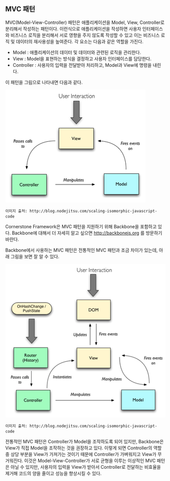 <!--
layout: 'post'
section: 'Cornerstone Framework'
title: 'MVC 패턴'
outline: 'MVC 패턴'
date: '2012-11-16'
tagstr: 'application'
subsection: ‘본문’
order: ‘[2, 1, 4]’
-->

MVC 패턴
-------
MVC(Model-View-Controller) 패턴은 애플리케이션을 Model, View, Controller로 분리해서 작성하는 패턴이다. 이런식으로 애플리케이션을 작성하면 사용자 인터페이스와 비즈니스 로직을 분리해서 서로 영향을 주지 않도록 작성할 수 있고 이는 비즈니스 로직 및 데이터의 재사용성을 높여준다. 각 요소는 다음과 같은 역할을 가진다.

- Model : 애플리케이션의 데이터 및 데이터와 관련된 로직을 관리한다.
- View : Model을 표현하는 방식을 결정하고 사용자 인터페이스를 담당한다.
- Controller : 사용자의 입력을 전달받아 처리하고, Model과 View에 명령을 내린다.

이 패턴을 그림으로 나타내면 다음과 같다.

![](images/mvc.png?raw=true)

`이미지 출처: http://blog.nodejitsu.com/scaling-isomorphic-javascript-code`

Cornerstone Framework은 MVC 패턴을 지원하기 위해 Backbone을 포함하고 있다. Backbone에 대해서 더 자세히 알고 싶으면 http://backbonejs.org 를 방문하기 바란다.

Backbone에서 사용하는 MVC 패턴은 전통적인 MVC 패턴과 조금 차이가 있는데, 아래 그림을 보면 잘 알 수 있다.

![](images/backbone-mvc.png?raw=true)

`이미지 출처: http://blog.nodejitsu.com/scaling-isomorphic-javascript-code`

전통적인 MVC 패턴은 Controller가 Model을 조작하도록 되어 있지만, Backbone은 View가 직접 Model을 조작하는 것을 권장하고 있다. 이렇게 되면 Controller의 역할 중 상당 부분을 View가 가져가는 것이기 때문에 Controller가 가벼워지고 View가 무거워진다. 이것은 Model-View-Controller가 서로 균형을 이루는 이상적인 MVC 패턴은 아닐 수 있지만, 사용자의 입력을 View가 받아서 Controller로 전달하는 비효율을 제거해 코드의 양을 줄이고 성능을 향상시킬 수 있다. 
